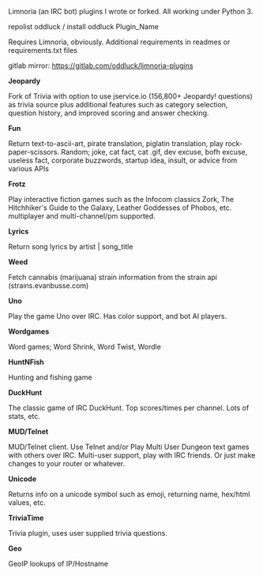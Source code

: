 Limnoria (an IRC bot) plugins I wrote or forked. All working under Python 3. 

repolist oddluck / install oddluck Plugin_Name

Requires Limnoria, obviously. Additional requirements in readmes or requirements.txt files

gitlab mirror: https://gitlab.com/oddluck/limnoria-plugins

<b>Jeopardy</b>

Fork of Trivia with option to use jservice.io (156,800+ Jeopardy! questions) as trivia source plus additional features such as category selection, question history, and improved scoring and answer checking. 


<b>Fun</b>

Return text-to-ascii-art, pirate translation, piglatin translation, play rock-paper-scissors. Random; joke, cat fact, cat .gif, dev excuse, bofh excuse, useless fact, corporate buzzwords, startup idea, insult, or advice from various APIs


<b>Frotz</b>

Play interactive fiction games such as the Infocom classics Zork, The Hitchhiker's Guide to the Galaxy, Leather Goddesses of Phobos, etc. multiplayer and multi-channel/pm supported.


<b>Lyrics</b>

Return song lyrics by artist | song_title


<b>Weed</b>

Fetch cannabis (marijuana) strain information from the strain api (strains.evanbusse.com)


<b>Uno</b>

Play the game Uno over IRC. Has color support, and bot AI players.


<b>Wordgames</b>

Word games; Word Shrink, Word Twist, Wordle


<b>HuntNFish</b>

Hunting and fishing game


<b>DuckHunt</b>

The classic game of IRC DuckHunt. Top scores/times per channel. Lots of stats, etc.


<b>MUD/Telnet</b>

MUD/Telnet client. Use Telnet and/or Play Multi User Dungeon text games with others over IRC. Multi-user support, play with IRC friends. Or just make changes to your router or whatever.


<b>Unicode</b>

Returns info on a unicode symbol such as emoji, returning name, hex/html values, etc.


<b>TriviaTime</b>

Trivia plugin, uses user supplied trivia questions.


<b>Geo</b>

GeoIP lookups of IP/Hostname
